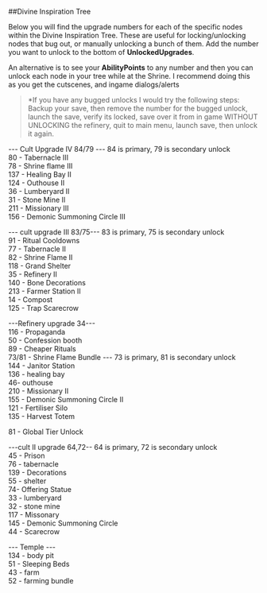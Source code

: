 ##Divine Inspiration Tree

Below you will find the upgrade numbers for each of the specific nodes within the Divine Inspiration Tree. These are useful for locking/unlocking nodes that bug out, or manually unlocking a bunch of them.
Add the number you want to unlock to the bottom of **UnlockedUpgrades**.

An alternative is to see your **AbilityPoints** to any number and then you can unlock each node in your tree while at the Shrine. I recommend doing this as you get the cutscenes, and ingame dialogs/alerts

>*If you have any bugged unlocks I would try the following steps:
>Backup your save, then remove the number for the bugged unlock, launch the save, verify its locked, save over it from in game WITHOUT UNLOCKING the refinery, quit to main menu, launch save, then unlock it again.

--- Cult Upgrade IV 84/79 --- 84 is primary, 79 is secondary unlock  
80 - Tabernacle III  
78 - Shrine flame III  
137 - Healing Bay II  
124 - Outhouse II  
36 - Lumberyard II  
31 - Stone Mine II  
211 - Missionary III  
156 - Demonic Summoning Circle III  

--- cult upgrade III 83/75--- 83 is primary, 75 is secondary unlock  
91 - Ritual Cooldowns  
77 - Tabernacle II  
82 - Shrine Flame II  
118 - Grand Shelter  
35 - Refinery II  
140 - Bone Decorations  
213 - Farmer Station II  
14 - Compost  
125 - Trap Scarecrow  

---Refinery upgrade 34---  
116 - Propaganda  
50 - Confession booth  
89 - Cheaper Rituals  
73/81 - Shrine Flame Bundle --- 73 is primary, 81 is secondary unlock  
144 - Janitor Station  
136 - healing bay  
46- outhouse  
210 - Missionary II  
155 - Demonic Summoning Circle II  
121 - Fertiliser Silo  
135 - Harvest Totem  

81 - Global Tier Unlock  

---cult II upgrade 64,72-- 64 is primary, 72 is secondary unlock  
45 - Prison  
76 - tabernacle  
139 - Decorations  
55 - shelter  
74- Offering Statue  
33 - lumberyard  
32 - stone mine  
117 - Missonary  
145 - Demonic Summoning Circle  
44 - Scarecrow  

--- Temple ---  
134 - body pit  
51 - Sleeping Beds  
43 - farm  
52 - farming bundle  
